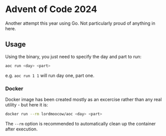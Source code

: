 # Advent of Code 2024
Another attempt this year using Go. Not particularly proud of anything in here.

## Usage
Using the binary, you just need to specify the day and part to run:
```sh
aoc run <day> <part>
```

e.g. `aoc run 1 1` will run day one, part one.

### Docker
Docker image has been created mostly as an excercise rather than any real utility - but here it is:

```sh
docker run --rm lordmoocow/aoc <day> <part>
```

The `--rm` option is recommended to automatically clean up the container after execution.